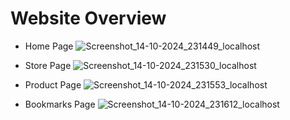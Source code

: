 # Website Overview

- Home Page
  ![Screenshot_14-10-2024_231449_localhost](https://github.com/user-attachments/assets/2d227fa7-0cd1-4f81-9716-f305c686cb9b)

- Store Page
  ![Screenshot_14-10-2024_231530_localhost](https://github.com/user-attachments/assets/ab028b67-4f10-4067-84b9-c138d5460ca1)

- Product Page
  ![Screenshot_14-10-2024_231553_localhost](https://github.com/user-attachments/assets/f2ba93ae-c898-4aac-b8e6-dee9cc15e1c0)

- Bookmarks Page
  ![Screenshot_14-10-2024_231612_localhost](https://github.com/user-attachments/assets/7e2c1fff-9438-4358-9ccb-0390f7edd946)

